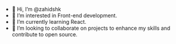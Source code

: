 - 👋 Hi, I’m @zahidshk
- 👀 I’m interested in Front-end development.
- 🌱 I’m currently learning React.
- 💞️ I’m looking to collaborate on projects to enhance my skills and contribute to open source.

<!---
zahidshk/zahidshk is a ✨ special ✨ repository because its `README.md` (this file) appears on your GitHub profile.
You can click the Preview link to take a look at your changes.
--->
